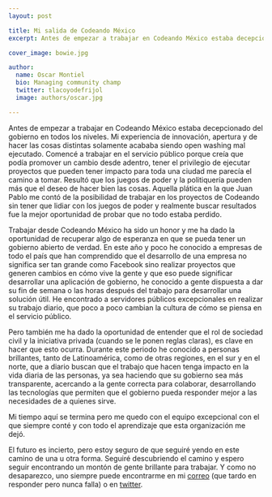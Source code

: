 ```yaml
---
layout: post

title: Mi salida de Codeando México
excerpt: Antes de empezar a trabajar en Codeando México estaba decepcionado del gobierno en todos los niveles

cover_image: bowie.jpg

author:
  name: Oscar Montiel
  bio: Managing community champ
  twitter: tlacoyodefrijol
  image: authors/oscar.jpg

---
```


Antes de empezar a trabajar en Codeando México estaba decepcionado del gobierno en todos los niveles. Mi experiencia de innovación, apertura y de hacer las cosas distintas solamente acababa siendo open washing mal ejecutado. Comencé a trabajar en el servicio público porque creía que podía promover un cambio desde adentro, tener el privilegio de ejecutar proyectos que pueden tener impacto para toda una ciudad me parecía el camino a tomar. Resultó que los juegos de poder y la politiquería pueden más que el deseo de hacer bien las cosas. Aquella plática en la que Juan Pablo me contó de la posibilidad de trabajar en los proyectos de Codeando sin tener que lidiar con los juegos de poder y realmente buscar resultados fue la mejor oportunidad de probar que no todo estaba perdido.

Trabajar desde Codeando México ha sido un honor y me ha dado la oportunidad de recuperar algo de esperanza en que se pueda tener un gobierno abierto de verdad. En este año y poco he conocido a empresas de todo el país que han comprendido que el desarrollo de una empresa no significa ser tan grande como Facebook sino realizar proyectos que generen cambios en cómo vive la gente y que eso puede significar desarrollar una aplicación de gobierno, he conocido a gente dispuesta a dar su fin de semana o las horas después del trabajo para desarrollar una solución útil. He encontrado a servidores públicos excepcionales en realizar su trabajo diario, que poco a poco cambian la cultura de cómo se piensa en el servicio público.

Pero también me ha dado la oportunidad de entender que el rol de sociedad civil y la iniciativa privada (cuando se le ponen reglas claras), es clave en hacer que esto ocurra. Durante este periodo he conocido a personas brillantes, tanto de Latinoamérica, como de otras regiones, en el sur y en el norte, que a diario buscan que el trabajo que hacen tenga impacto en la vida diaria de las personas, ya sea haciendo que su gobierno sea más transparente, acercando a la gente correcta para colaborar, desarrollando las tecnologías que permiten que el gobierno pueda responder mejor a las necesidades de a quienes sirve.

Mi tiempo aquí se termina pero me quedo con el equipo excepcional con el que siempre conté y con todo el aprendizaje que esta organización me dejó.

El futuro es incierto, pero estoy seguro de que seguiré yendo en este camino de una u otra forma. Seguiré descubriendo el camino y espero seguir encontrando un montón de gente brillante para trabajar. Y como no desaparezco, uno siempre puede encontrarme en mi [correo](mailto:oscar@citydevs.mx) (que tardo en responder pero nunca falla) o en [twitter](https://twitter.com/tlacoyodefrijol).